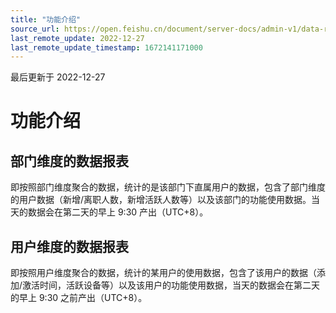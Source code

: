 ```yaml
---
title: "功能介绍"
source_url: https://open.feishu.cn/document/server-docs/admin-v1/data-report-management/function-introduction
last_remote_update: 2022-12-27
last_remote_update_timestamp: 1672141171000
---
```

最后更新于 2022-12-27

# 功能介绍
## 部门维度的数据报表
即按照部门维度聚合的数据，统计的是该部门下直属用户的数据，包含了部门维度的用户数据（新增/离职人数，新增活跃人数等）以及该部门的功能使用数据。当天的数据会在第二天的早上 9:30 产出（UTC+8）。

## 用户维度的数据报表
即按照用户维度聚合的数据，统计的某用户的使用数据，包含了该用户的数据（添加/激活时间，活跃设备等）以及该用户的功能使用数据，当天的数据会在第二天的早上 9:30 之前产出（UTC+8）。
